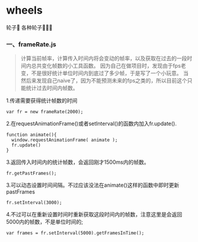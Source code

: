 # wheels
轮子🚗   各种轮子🚗🚗🚗



### 一、frameRate.js
> 计算当前帧率，计算传入时间内将会变动的帧率，以及获取在过去的一段时间内总共变化帧数的小工具函数。
  因为自己在做项目时，发现由于fps老变，不是很好统计单位时间内到底过了多少帧，于是写了一个小玩意。
  当然后来发现自己naive了，因为不能预测未来的fps之类的，所以目前这个只能统计过去时间内帧数。
 
1.传递需要获得统计帧数的时间
```
var fr = new frameRate(2000);
```
2.在requestAnimationFrame()或者setInterval()的函数内加入fr.update().
```
function animate(){
  window.requestAnimationFrame( animate );
  fr.update()
}
```
3.返回传入时间内的统计帧数，会返回刚才1500ms内的帧数。
```
fr.getPastFrames();
```
3.可以动态设置时间间隔。不过应该没法在animate()这样的函数中即时更新pastFrames
```
fr.setInterval(3000);
```
4.不过可以在重新设置时间时重新获取这段时间内的帧数，注意这里是会返回5000内的帧数，不是单位时间的;
```
var frames = fr.setInterval(5000).getFramesInTime();
```
